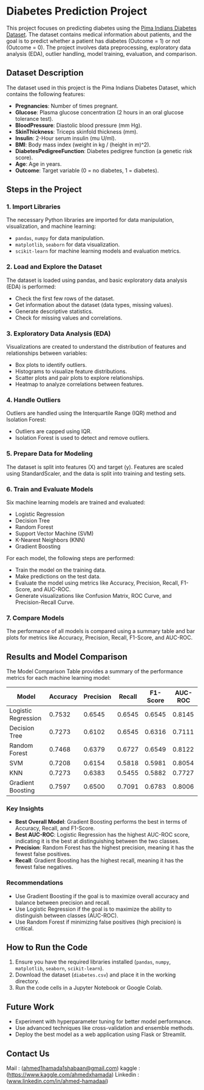 # Diabetes Prediction Project

This project focuses on predicting diabetes using the [Pima Indians Diabetes Dataset](https://www.kaggle.com/datasets/uciml/pima-indians-diabetes-database). The dataset contains medical information about patients, and the goal is to predict whether a patient has diabetes (Outcome = 1) or not (Outcome = 0). The project involves data preprocessing, exploratory data analysis (EDA), outlier handling, model training, evaluation, and comparison.


## Dataset Description

The dataset used in this project is the Pima Indians Diabetes Dataset, which contains the following features:
- **Pregnancies**: Number of times pregnant.
- **Glucose**: Plasma glucose concentration (2 hours in an oral glucose tolerance test).
- **BloodPressure**: Diastolic blood pressure (mm Hg).
- **SkinThickness**: Triceps skinfold thickness (mm).
- **Insulin**: 2-Hour serum insulin (mu U/ml).
- **BMI**: Body mass index (weight in kg / (height in m)^2).
- **DiabetesPedigreeFunction**: Diabetes pedigree function (a genetic risk score).
- **Age**: Age in years.
- **Outcome**: Target variable (0 = no diabetes, 1 = diabetes).

## Steps in the Project

### 1. Import Libraries

The necessary Python libraries are imported for data manipulation, visualization, and machine learning:
- `pandas`, `numpy` for data manipulation.
- `matplotlib`, `seaborn` for data visualization.
- `scikit-learn` for machine learning models and evaluation metrics.

### 2. Load and Explore the Dataset

The dataset is loaded using pandas, and basic exploratory data analysis (EDA) is performed:
- Check the first few rows of the dataset.
- Get information about the dataset (data types, missing values).
- Generate descriptive statistics.
- Check for missing values and correlations.

### 3. Exploratory Data Analysis (EDA)

Visualizations are created to understand the distribution of features and relationships between variables:
- Box plots to identify outliers.
- Histograms to visualize feature distributions.
- Scatter plots and pair plots to explore relationships.
- Heatmap to analyze correlations between features.

### 4. Handle Outliers

Outliers are handled using the Interquartile Range (IQR) method and Isolation Forest:
- Outliers are capped using IQR.
- Isolation Forest is used to detect and remove outliers.

### 5. Prepare Data for Modeling

The dataset is split into features (X) and target (y). Features are scaled using StandardScaler, and the data is split into training and testing sets.

### 6. Train and Evaluate Models

Six machine learning models are trained and evaluated:
- Logistic Regression
- Decision Tree
- Random Forest
- Support Vector Machine (SVM)
- K-Nearest Neighbors (KNN)
- Gradient Boosting

For each model, the following steps are performed:
- Train the model on the training data.
- Make predictions on the test data.
- Evaluate the model using metrics like Accuracy, Precision, Recall, F1-Score, and AUC-ROC.
- Generate visualizations like Confusion Matrix, ROC Curve, and Precision-Recall Curve.

### 7. Compare Models

The performance of all models is compared using a summary table and bar plots for metrics like Accuracy, Precision, Recall, F1-Score, and AUC-ROC.

## Results and Model Comparison

The Model Comparison Table provides a summary of the performance metrics for each machine learning model:

| Model                 | Accuracy | Precision | Recall | F1-Score | AUC-ROC |
|-----------------------|----------|-----------|--------|----------|---------|
| Logistic Regression   | 0.7532   | 0.6545    | 0.6545 | 0.6545   | 0.8145  |
| Decision Tree         | 0.7273   | 0.6102    | 0.6545 | 0.6316   | 0.7111  |
| Random Forest         | 0.7468   | 0.6379    | 0.6727 | 0.6549   | 0.8122  |
| SVM                   | 0.7208   | 0.6154    | 0.5818 | 0.5981   | 0.8054  |
| KNN                   | 0.7273   | 0.6383    | 0.5455 | 0.5882   | 0.7727  |
| Gradient Boosting     | 0.7597   | 0.6500    | 0.7091 | 0.6783   | 0.8006  |

### Key Insights
- **Best Overall Model**: Gradient Boosting performs the best in terms of Accuracy, Recall, and F1-Score.
- **Best AUC-ROC**: Logistic Regression has the highest AUC-ROC score, indicating it is the best at distinguishing between the two classes.
- **Precision**: Random Forest has the highest precision, meaning it has the fewest false positives.
- **Recall**: Gradient Boosting has the highest recall, meaning it has the fewest false negatives.

### Recommendations
- Use Gradient Boosting if the goal is to maximize overall accuracy and balance between precision and recall.
- Use Logistic Regression if the goal is to maximize the ability to distinguish between classes (AUC-ROC).
- Use Random Forest if minimizing false positives (high precision) is critical.

## How to Run the Code
1. Ensure you have the required libraries installed (`pandas`, `numpy`, `matplotlib`, `seaborn`, `scikit-learn`).
2. Download the dataset (`diabetes.csv`) and place it in the working directory.
3. Run the code cells in a Jupyter Notebook or Google Colab.

## Future Work
- Experiment with hyperparameter tuning for better model performance.
- Use advanced techniques like cross-validation and ensemble methods.
- Deploy the best model as a web application using Flask or Streamlit.

## Contact Us 
Mail : (ahmed1hamada1shabaan@gmail.com)
kaggle : (https://www.kaggle.com/ahmedxhamada)
Linkedin : (www.linkedin.com/in/ahmed-hamadaai)